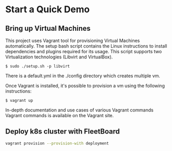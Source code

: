 # Start a Quick Demo


## Bring up Virtual Machines
This project uses Vagrant tool for provisioning Virtual Machines automatically. The setup bash script contains the 
Linux instructions to install dependencies and plugins required for its usage. This script supports two 
Virtualization technologies (Libvirt and VirtualBox).

    $ sudo ./setup.sh -p libvirt
There is a default.yml in the ./config directory which creates multiple vm.

Once Vagrant is installed, it's possible to provision a vm using the following instructions:

    $ vagrant up
In-depth documentation and use cases of various Vagrant commands Vagrant commands is available on the Vagrant site.

## Deploy k8s cluster with FleetBoard

```bash
vagrant provision --provision-with deployment
```